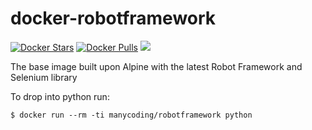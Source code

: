 # docker-robotframework
[![Docker Stars](https://img.shields.io/docker/stars/_/ubuntu.svg?maxAge=2592000)](https://hub.docker.com/r/manycoding/robotframework/)
[![Docker Pulls](https://img.shields.io/docker/pulls/mashape/kong.svg?maxAge=2592000)](https://hub.docker.com/r/manycoding/robotframework/)
[![](https://badge.imagelayers.io/manycoding/robotframework:latest.svg)](https://imagelayers.io/?images=manycoding/robotframework:latest 'Get your own badge on imagelayers.io')

The base image built upon Alpine with the latest Robot Framework and Selenium library

To drop into python run:

    $ docker run --rm -ti manycoding/robotframework python
